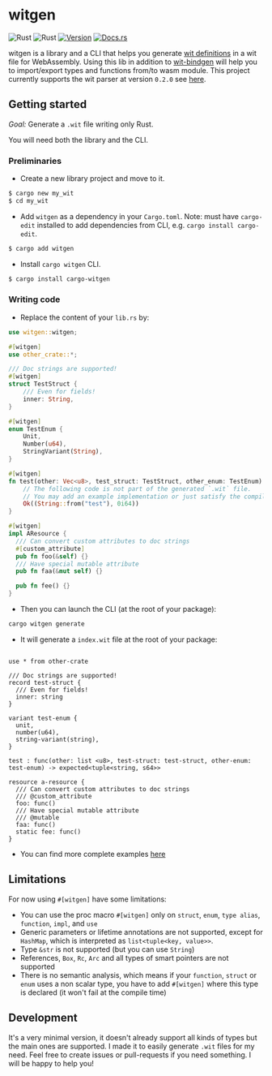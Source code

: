 # witgen

![Rust](https://img.shields.io/badge/rust-stable-brightgreen.svg)
![Rust](https://github.com/bnjjj/witgen/workflows/Rust/badge.svg)
[![Version](https://img.shields.io/crates/v/witgen.svg)](https://crates.io/crates/witgen)
[![Docs.rs](https://docs.rs/witgen/badge.svg)](https://docs.rs/witgen)

witgen is a library and a CLI that helps you generate [wit definitions](https://github.com/bytecodealliance/wit-bindgen/blob/main/WIT.md) in a wit file for WebAssembly. Using this lib in addition to [wit-bindgen](https://github.com/bytecodealliance/wit-bindgen) will help you to import/export types and functions from/to wasm module. This project currently supports the wit parser at version `0.2.0` see [here](https://github.com/ahalabs/wit-bindgen).

## Getting started

_Goal:_ Generate a `.wit` file writing only Rust.

You will need both the library and the CLI.

### Preliminaries

- Create a new library project and move to it.

```bash
$ cargo new my_wit
$ cd my_wit
```

- Add `witgen` as a dependency in your `Cargo.toml`. Note: must have `cargo-edit` installed to add dependencies from CLI, e.g. `cargo install cargo-edit`.

```bash
$ cargo add witgen
```

- Install `cargo witgen` CLI.

```bash
$ cargo install cargo-witgen
```

### Writing code

- Replace the content of your `lib.rs` by:

```rust
use witgen::witgen;

#[witgen]
use other_crate::*;

/// Doc strings are supported!
#[witgen]
struct TestStruct {
    /// Even for fields!
    inner: String,
}

#[witgen]
enum TestEnum {
    Unit,
    Number(u64),
    StringVariant(String),
}

#[witgen]
fn test(other: Vec<u8>, test_struct: TestStruct, other_enum: TestEnum) -> Result<(String, i64), String> {
    // The following code is not part of the generated `.wit` file.
    // You may add an example implementation or just satisfy the compiler with a `todo!()`.
    Ok((String::from("test"), 0i64))
}

#[witgen]
impl AResource {
  /// Can convert custom attributes to doc strings
  #[custom_attribute]
  pub fn foo(&self) {}
  /// Have special mutable attribute
  pub fn faa(&mut self) {}

  pub fn fee() {}
}
```

- Then you can launch the CLI (at the root of your package):

```bash
cargo witgen generate
```

- It will generate a `index.wit` file at the root of your package:

```wit

use * from other-crate

/// Doc strings are supported!
record test-struct {
  /// Even for fields!
  inner: string
}

variant test-enum {
  unit,
  number(u64),
  string-variant(string),
}

test : func(other: list <u8>, test-struct: test-struct, other-enum: test-enum) -> expected<tuple<string, s64>>

resource a-resource {
  /// Can convert custom attributes to doc strings
  /// @custom_attribute
  foo: func()
  /// Have special mutable attribute
  /// @mutable
  faa: func()
  static fee: func()
}
```

- You can find more complete examples [here](./examples)

## Limitations

For now using `#[witgen]` have some limitations:

- You can use the proc macro `#[witgen]` only on `struct`, `enum`, `type alias`, `function`,  `impl`, and `use`
- Generic parameters or lifetime annotations are not supported, except for `HashMap`, which is interpreted as `list<tuple<key, value>>`.
- Type `&str` is not supported (but you can use `String`)
- References, `Box`, `Rc`, `Arc` and all types of smart pointers are not supported
- There is no semantic analysis, which means if your `function`, `struct` or `enum` uses a non scalar type, you have to add `#[witgen]` where this type is declared (it won't fail at the compile time)

## Development

It's a very minimal version, it doesn't already support all kinds of types but the main ones are supported. I made it to easily generate `.wit` files for my need. Feel free to create issues or pull-requests if you need something. I will be happy to help you!
